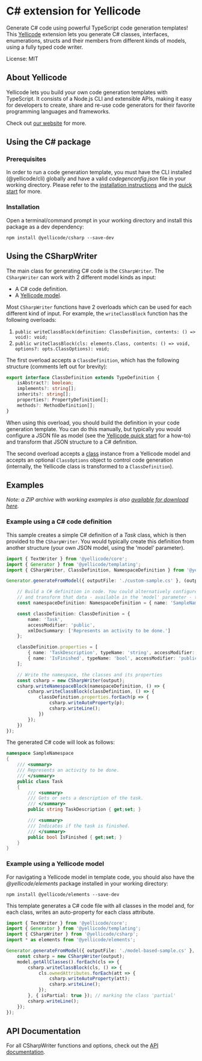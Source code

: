 # C# extension for Yellicode
Generate C# code using powerful TypeScript code generation templates! This [Yellicode](https://www.yellicode.com) extension lets you generate C# classes, interfaces, enumerations, structs and their members from different kinds of models, using a fully typed code writer.

License: MIT

## About Yellicode
Yellicode lets you build your own code generation templates with TypeScript. It consists of a Node.js CLI and extensible APIs, making it easy for developers to create, share and re-use code generators for their favorite programming languages and frameworks.

Check out [our website](https://www.yellicode.com) for more.

## Using the C# package
### Prerequisites
In order to run a code generation template, you must have the CLI installed (@yellicode/cli) globally and have a valid *codegenconfig.json* file in your working directory. Please refer to the [installation instructions](https://www.yellicode.com/docs/installation) and the [quick start](https://www.yellicode.com/docs/quickstart) for more.

### Installation
Open a terminal/command prompt in your working directory and install this package as a dev dependency:

```
npm install @yellicode/csharp --save-dev
```
## Using the CSharpWriter
The main class for generating C# code is the `CSharpWriter`. The `CSharpWriter` can work with 2 different model kinds as input:
* A C# code definition. 
* A [Yellicode model](https://www.yellicode.com/docs/yellicode-models).

Most `CSharpWriter` functions have 2 overloads which can be used for each different kind of input. For example, the `writeClassBlock` function has the 
following overloads:
1. `public writeClassBlock(definition: ClassDefinition, contents: () => void): void;`
2. `public writeClassBlock(cls: elements.Class, contents: () => void, options?: opts.ClassOptions): void;`

The first overload accepts a `ClassDefinition`, which has the following structure (comments left out for brevity):

```ts
export interface ClassDefinition extends TypeDefinition {    
    isAbstract?: boolean;    
    implements?: string[];    
    inherits?: string[];    
    properties?: PropertyDefinition[];    
    methods?: MethodDefinition[];
}
```
When using this overload, you should build the definition in your code generation template. You can do this manually, but typically you would 
configure a JSON file as model (see the [Yellicode quick start](https://www.yellicode.com/docs/quickstart) for a how-to) and transform that JSON structure to a C# definition.

The second overload accepts a [class](https://www.yellicode.com/docs/api/model/class) instance from a Yellicode model and accepts an optional `ClassOptions` 
object to control code generation (internally, the Yellicode class is transformed to a `ClassDefinition`). 

## Examples
*Note: a ZIP archive with working examples is also [available for download here](https://github.com/yellicode/yellicode-csharp/blob/master/examples/yellicode-csharp-examples.zip).*

### Example using a C# code definition
This sample creates a simple C# definition of a *Task* class, which is then provided to the  `CSharpWriter`. You would typically create this definition from another
structure (your own JSON model, using the 'model' parameter).

```ts
import { TextWriter } from '@yellicode/core';
import { Generator } from '@yellicode/templating';
import { CSharpWriter, ClassDefinition, NamespaceDefinition } from '@yellicode/csharp';

Generator.generateFromModel({ outputFile: './custom-sample.cs' }, (output: TextWriter, model: any) => {

    // Build a C# definition in code. You could alternatively configure any JSON file as model 
    // and transform that data - available in the 'model' parameter - to a C# definition.
    const namespaceDefinition: NamespaceDefinition = { name: 'SampleNamespace' };    

    const classDefinition: ClassDefinition = {
        name: 'Task',
        accessModifier: 'public',
        xmlDocSummary: ['Represents an activity to be done.']
    };

    classDefinition.properties = [
        { name: 'TaskDescription', typeName: 'string', accessModifier: 'public', xmlDocSummary: ['Gets or sets a description of the task.'] },
        { name: 'IsFinished', typeName: 'bool', accessModifier: 'public', xmlDocSummary: ['Indicates if the task is finished.'] }
    ];

    // Write the namespace, the classes and its properties
    const csharp = new CSharpWriter(output);    
    csharp.writeNamespaceBlock(namespaceDefinition, () => {         
        csharp.writeClassBlock(classDefinition, () => {
            classDefinition.properties.forEach(p => {
                csharp.writeAutoProperty(p);
                csharp.writeLine();
            })
        });
    })
});

```
The generated C# code will look as follows:
```csharp
namespace SampleNamespace
{
	/// <summary>
	/// Represents an activity to be done.
	/// </summary>
	public class Task
	{
		/// <summary>
		/// Gets or sets a description of the task.
		/// </summary>
		public string TaskDescription { get;set; }

		/// <summary>
		/// Indicates if the task is finished.
		/// </summary>
		public bool IsFinished { get;set; }
	}
}
```
### Example using a Yellicode model
For navigating a Yellicode model in template code, you should also have the *@yellicode/elements* package installed in your working directory:
```
npm install @yellicode/elements --save-dev
```

This template generates a C# code file with all classes in the model and, for each class, writes an auto-property for each class attribute.

```ts
import { TextWriter } from '@yellicode/core';
import { Generator } from '@yellicode/templating';
import { CSharpWriter } from '@yellicode/csharp';
import * as elements from '@yellicode/elements';

Generator.generateFromModel({ outputFile: './model-based-sample.cs' }, (output: TextWriter, model: elements.Model) => {
    const csharp = new CSharpWriter(output);   
    model.getAllClasses().forEach(cls => {
        csharp.writeClassBlock(cls, () => {
            cls.ownedAttributes.forEach(att => {
                csharp.writeAutoProperty(att);
                csharp.writeLine();
            });            
        }, { isPartial: true }); // marking the class 'partial'
        csharp.writeLine();
    });
});     
```

## API Documentation
For all CSharpWriter functions and options, check out the [API documentation](https://github.com/yellicode/yellicode-csharp/blob/master/docs/api.md).